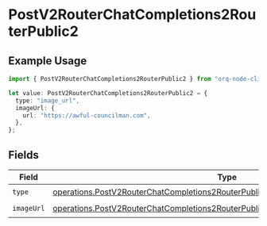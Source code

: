 # PostV2RouterChatCompletions2RouterPublic2

## Example Usage

```typescript
import { PostV2RouterChatCompletions2RouterPublic2 } from "orq-node-client/models/operations";

let value: PostV2RouterChatCompletions2RouterPublic2 = {
  type: "image_url",
  imageUrl: {
    url: "https://awful-councilman.com",
  },
};
```

## Fields

| Field                                                                                                                                                                                  | Type                                                                                                                                                                                   | Required                                                                                                                                                                               | Description                                                                                                                                                                            |
| -------------------------------------------------------------------------------------------------------------------------------------------------------------------------------------- | -------------------------------------------------------------------------------------------------------------------------------------------------------------------------------------- | -------------------------------------------------------------------------------------------------------------------------------------------------------------------------------------- | -------------------------------------------------------------------------------------------------------------------------------------------------------------------------------------- |
| `type`                                                                                                                                                                                 | [operations.PostV2RouterChatCompletions2RouterPublicRequestRequestBodyMessagesType](../../models/operations/postv2routerchatcompletions2routerpublicrequestrequestbodymessagestype.md) | :heavy_check_mark:                                                                                                                                                                     | N/A                                                                                                                                                                                    |
| `imageUrl`                                                                                                                                                                             | [operations.PostV2RouterChatCompletions2RouterPublicImageUrl](../../models/operations/postv2routerchatcompletions2routerpublicimageurl.md)                                             | :heavy_check_mark:                                                                                                                                                                     | N/A                                                                                                                                                                                    |